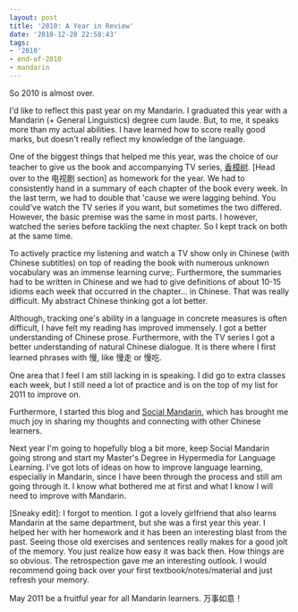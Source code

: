 ```yaml
---
layout: post
title: '2010: A Year in Review'
date: '2010-12-28 22:58:43'
tags:
- '2010'
- end-of-2010
- mandarin
---
```


So 2010 is almost over.

I'd like to reflect this past year on my Mandarin. I graduated this year with a Mandarin (+ General Linguistics) degree cum laude. But, to me, it speaks more than my actual abilities. I have learned how to score really good marks, but doesn't really reflect my knowledge of the language.

One of the biggest things that helped me this year, was the choice of our teacher to give us the book and accompanying TV series, <a href="http://baike.baidu.com/view/88681.htm">香樟树</a>. [Head over to the 电视剧 section] as homework for the year. We had to consistently hand in a summary of each chapter of the book every week. In the last term, we had to double that 'cause we were lagging behind. You could've watch the TV series if you want, but sometimes the two differed. However, the basic premise was the same in most parts. I however, watched the series before tackling the next chapter. So I kept track on both at the same time.

To actively practice my listening and watch a TV show only in Chinese (with Chinese subtitles) on top of reading the book with numerous unknown vocabulary was an immense learning curve;. Furthermore, the summaries had to be written in Chinese and we had to give definitions of about 10-15 idioms each week that occurred in the chapter... in Chinese. That was really difficult. My abstract Chinese thinking got a lot better.

Although, tracking one's ability in a language in concrete measures is often difficult, I have felt my reading has improved immensely. I got a better understanding of Chinese prose. Furthermore, with the TV series I got a better understanding of natural Chinese dialogue. It is there where I first learned phrases with 慢, like 慢走 or 慢吃.

One area that I feel I am still lacking in is speaking. I did go to extra classes each week, but I still need a lot of practice and is on the top of my list for 2011 to improve on.

Furthermore, I started this blog and <a href="http://socialmandarin.com">Social Mandarin</a>, which has brought me much joy in sharing my thoughts and connecting with other Chinese learners.

Next year I'm going to hopefully blog a bit more, keep Social Mandarin going strong and start my Master's Degree in Hypermedia for Language Learning. I've got lots of ideas on how to improve language learning, especially in Mandarin, since I have been through the process and still am going through it. I know what bothered me at first and what I know I will need to improve with Mandarin.

[Sneaky edit]: I forgot to mention. I got a lovely girlfriend that also learns Mandarin at the same department, but she was a first year this year. I helped her with her homework and it has been an interesting blast from the past. Seeing those old exercises and sentences really makes for a good jolt of the memory. You just realize how easy it was back then. How things are so obvious. The retrospection gave me an interesting outlook. I would recommend going back over your first textbook/notes/material and just refresh your memory.

May 2011 be a fruitful year for all Mandarin learners. 万事如意！